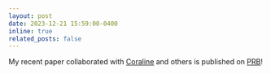 ```yaml
---
layout: post
date: 2023-12-21 15:59:00-0400
inline: true
related_posts: false
---
```

My recent paper collaborated with [Coraline](https://scholar.google.com/citations?user=cf3M_QsAAAAJ&hl=en&oi=ao) and others is published on [PRB](https://journals.aps.org/prb/abstract/10.1103/PhysRevB.108.L220304)!  